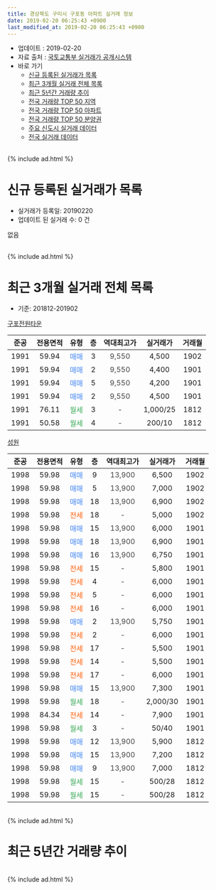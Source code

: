 ```yaml
---
title: 경상북도 구미시 구포동 아파트 실거래 정보
date: 2019-02-20 06:25:43 +0900
last_modified_at: 2019-02-20 06:25:43 +0900
---
```


* 업데이트 : 2019-02-20
* 자료 출처 : [국토교통부 실거래가 공개시스템](http://rt.molit.go.kr)
* 바로 가기
    * [신규 등록된 실거래가 목록](#신규-등록된-실거래가-목록)
    * [최근 3개월 실거래 전체 목록](#최근-3개월-실거래-전체-목록)
    * [최근 5년간 거래량 추이](#최근-5년간-거래량-추이)
    * [전국 거래량 TOP 50 지역](https://inasie.github.io/apt-trade-info/최근-3개월-전국에서-가장-거래가-많이-발생한-지역)
    * [전국 거래량 TOP 50 아파트](https://inasie.github.io/apt-trade-info/최근-3개월-전국에서-가장-거래가-많이-발생한-아파트)
    * [전국 거래량 TOP 50 분양권](https://inasie.github.io/apt-trade-info/최근-3개월-전국에서-가장-거래가-많이-발생한-분양권)
    * [주요 신도시 실거래 데이터](https://inasie.github.io/apt-trade-info/주요-신도시)
    * [전국 실거래 데이터](https://inasie.github.io/apt-trade-info/전국)
<br>
{% include ad.html %}
<br>

# 신규 등록된 실거래가 목록
* 실거래가 등록일: 20190220
* 업데이트 된 실거래 수: 0 건

없음

<br>
{% include ad.html %}
<br>

# 최근 3개월 실거래 전체 목록
* 기준: 201812-201902


[구포전원타운](https://search.naver.com/search.naver?query=%EA%B2%BD%EC%83%81%EB%B6%81%EB%8F%84+%EA%B5%AC%EB%AF%B8%EC%8B%9C+%EA%B5%AC%ED%8F%AC%EB%8F%99+%EA%B5%AC%ED%8F%AC%EC%A0%84%EC%9B%90%ED%83%80%EC%9A%B4)

|준공|전용면적|유형|층|역대최고가|실거래가|거래월|
|:---:|:---:|:---:|:---:|:---:|:---:|:---:|
|1991|59.94|<span style="color:#4285f3">매매</span>|3|<span style="color:#444444">9,550</span>|4,500|1902|
|1991|59.94|<span style="color:#4285f3">매매</span>|2|<span style="color:#444444">9,550</span>|4,400|1901|
|1991|59.94|<span style="color:#4285f3">매매</span>|5|<span style="color:#444444">9,550</span>|4,200|1901|
|1991|59.94|<span style="color:#4285f3">매매</span>|2|<span style="color:#444444">9,550</span>|4,500|1901|
|1991|76.11|<span style="color:#34a853">월세</span>|3|<span style="color:#444444">-</span>|1,000/25|1812|
|1991|50.58|<span style="color:#34a853">월세</span>|4|<span style="color:#444444">-</span>|200/10|1812|

[성원](https://search.naver.com/search.naver?query=%EA%B2%BD%EC%83%81%EB%B6%81%EB%8F%84+%EA%B5%AC%EB%AF%B8%EC%8B%9C+%EA%B5%AC%ED%8F%AC%EB%8F%99+%EC%84%B1%EC%9B%90)

|준공|전용면적|유형|층|역대최고가|실거래가|거래월|
|:---:|:---:|:---:|:---:|:---:|:---:|:---:|
|1998|59.98|<span style="color:#4285f3">매매</span>|9|<span style="color:#444444">13,900</span>|6,500|1902|
|1998|59.98|<span style="color:#4285f3">매매</span>|5|<span style="color:#444444">13,900</span>|7,000|1902|
|1998|59.98|<span style="color:#4285f3">매매</span>|18|<span style="color:#444444">13,900</span>|6,900|1902|
|1998|59.98|<span style="color:#ff5a00">전세</span>|18|<span style="color:#444444">-</span>|5,000|1902|
|1998|59.98|<span style="color:#4285f3">매매</span>|15|<span style="color:#444444">13,900</span>|6,000|1901|
|1998|59.98|<span style="color:#4285f3">매매</span>|18|<span style="color:#444444">13,900</span>|6,900|1901|
|1998|59.98|<span style="color:#4285f3">매매</span>|16|<span style="color:#444444">13,900</span>|6,750|1901|
|1998|59.98|<span style="color:#ff5a00">전세</span>|15|<span style="color:#444444">-</span>|5,800|1901|
|1998|59.98|<span style="color:#ff5a00">전세</span>|4|<span style="color:#444444">-</span>|6,000|1901|
|1998|59.98|<span style="color:#ff5a00">전세</span>|5|<span style="color:#444444">-</span>|6,000|1901|
|1998|59.98|<span style="color:#ff5a00">전세</span>|16|<span style="color:#444444">-</span>|6,000|1901|
|1998|59.98|<span style="color:#4285f3">매매</span>|2|<span style="color:#444444">13,900</span>|5,750|1901|
|1998|59.98|<span style="color:#ff5a00">전세</span>|2|<span style="color:#444444">-</span>|6,000|1901|
|1998|59.98|<span style="color:#ff5a00">전세</span>|17|<span style="color:#444444">-</span>|5,500|1901|
|1998|59.98|<span style="color:#ff5a00">전세</span>|14|<span style="color:#444444">-</span>|5,500|1901|
|1998|59.98|<span style="color:#ff5a00">전세</span>|17|<span style="color:#444444">-</span>|6,000|1901|
|1998|59.98|<span style="color:#4285f3">매매</span>|15|<span style="color:#444444">13,900</span>|7,300|1901|
|1998|59.98|<span style="color:#34a853">월세</span>|18|<span style="color:#444444">-</span>|2,000/30|1901|
|1998|84.34|<span style="color:#ff5a00">전세</span>|14|<span style="color:#444444">-</span>|7,900|1901|
|1998|59.98|<span style="color:#34a853">월세</span>|3|<span style="color:#444444">-</span>|50/40|1901|
|1998|59.98|<span style="color:#4285f3">매매</span>|12|<span style="color:#444444">13,900</span>|5,900|1812|
|1998|59.98|<span style="color:#4285f3">매매</span>|15|<span style="color:#444444">13,900</span>|7,200|1812|
|1998|59.98|<span style="color:#4285f3">매매</span>|9|<span style="color:#444444">13,900</span>|7,000|1812|
|1998|59.98|<span style="color:#34a853">월세</span>|15|<span style="color:#444444">-</span>|500/28|1812|
|1998|59.98|<span style="color:#34a853">월세</span>|15|<span style="color:#444444">-</span>|500/28|1812|


<br>
{% include ad.html %}
<br>

# 최근 5년간 거래량 추이


<div style="width:100%;">
    <canvas id="deal_progress" height="200"></canvas>
</div>

<script>
new Chart(document.getElementById("deal_progress"), {
    type: 'line',
    data: {
        labels: ['201402','201403','201404','201405','201406','201407','201408','201409','201410','201411','201412','201501','201502','201503','201504','201505','201506','201507','201508','201509','201510','201511','201512','201601','201602','201603','201604','201605','201606','201607','201608','201609','201610','201611','201612','201701','201702','201703','201704','201705','201706','201707','201708','201709','201710','201711','201712','201801','201802','201803','201804','201805','201806','201807','201808','201809','201810','201811','201812','201901','201902'],
        datasets: [{
            label: '매매',
            pointRadius: 1,
            data: [14, 9, 9, 6, 13, 15, 11, 9, 11, 13, 9, 11, 6, 7, 8, 7, 11, 8, 9, 11, 13, 11, 8, 3, 6, 16, 7, 17, 10, 13, 15, 9, 8, 9, 11, 8, 9, 8, 8, 4, 9, 5, 6, 13, 9, 10, 4, 8, 8, 8, 9, 6, 6, 16, 12, 11, 11, 5, 3, 8, 4],
            borderColor: "rgba(255, 201, 14, 1)",
            backgroundColor: "rgba(255, 201, 14, 0.5)",
            fill: false,
            lineTension: 0
        },{
            label: '전월세',
            pointRadius: 1,
            data: [31, 17, 15, 10, 10, 16, 7, 18, 20, 14, 10, 14, 18, 16, 9, 14, 14, 19, 10, 5, 13, 18, 15, 17, 17, 13, 9, 13, 16, 13, 10, 12, 14, 11, 13, 9, 12, 11, 12, 7, 13, 16, 13, 11, 4, 9, 6, 12, 17, 18, 14, 10, 7, 9, 9, 9, 10, 13, 4, 11, 1],
            borderColor: "rgba(0, 141, 185, 1)",
            backgroundColor: "rgba(0, 141, 185, 0.5)",
            fill: false,
            lineTension: 0
        }
        ]
    },
    options: {
        responsive: true,
        title: {
            display: false
        },
        tooltips: {
            mode: 'index',
            intersect: false
        },
        hover: {
            mode: 'nearest',
            intersect: true
        },
        scales: {
            xAxes: [{
                display: true,
                scaleLabel: {
                    display: true,
                    labelString: '년/월'
                }
            }],
            yAxes: [{
                display: true,
                ticks: {
                    suggestedMin: 0,
                },
                scaleLabel: {
                    display: true,
                    labelString: '실거래 수'
                }
            }]
        }
    }
});

</script>


<br>
{% include ad.html %}
<br>

